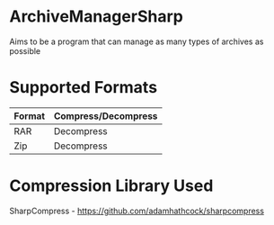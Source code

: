 # ArchiveManagerSharp
Aims to be a program that can manage as many types of archives as possible

# Supported Formats

| Format | Compress/Decompress |
| ------ | ------------------- |
| RAR | Decompress |
| Zip | Decompress |

# Compression Library Used

SharpCompress - https://github.com/adamhathcock/sharpcompress
